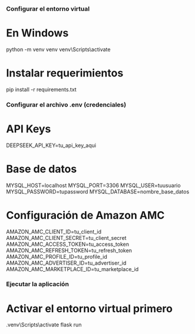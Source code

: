 ### Configurar el entorno virtual

# En Windows
python -m venv venv
venv\Scripts\activate

# Instalar requerimientos
pip install -r requirements.txt

### Configurar el archivo .env (credenciales)

# API Keys
DEEPSEEK_API_KEY=tu_api_key_aqui

# Base de datos
MYSQL_HOST=localhost
MYSQL_PORT=3306
MYSQL_USER=tuusuario
MYSQL_PASSWORD=tupassword
MYSQL_DATABASE=nombre_base_datos

# Configuración de Amazon AMC
AMAZON_AMC_CLIENT_ID=tu_client_id
AMAZON_AMC_CLIENT_SECRET=tu_client_secret
AMAZON_AMC_ACCESS_TOKEN=tu_access_token
AMAZON_AMC_REFRESH_TOKEN=tu_refresh_token
AMAZON_AMC_PROFILE_ID=tu_profile_id
AMAZON_AMC_ADVERTISER_ID=tu_advertiser_id
AMAZON_AMC_MARKETPLACE_ID=tu_marketplace_id


### Ejecutar la aplicación

# Activar el entorno virtual primero
.venv\Scripts\activate
flask run
